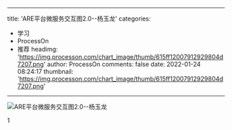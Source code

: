 
---
title: 'ARE平台微服务交互图2.0--杨玉龙'
categories: 
 - 学习
 - ProcessOn
 - 推荐
headimg: 'https://img.processon.com/chart_image/thumb/615ff12007912929804d7207.png'
author: ProcessOn
comments: false
date: 2022-01-24 08:24:17
thumbnail: 'https://img.processon.com/chart_image/thumb/615ff12007912929804d7207.png'
---

<div>   
<img class="thumb" alt="ARE平台微服务交互图2.0--杨玉龙" src="https://img.processon.com/chart_image/thumb/615ff12007912929804d7207.png" referrerpolicy="no-referrer">
<p>1</p>  
</div>
            